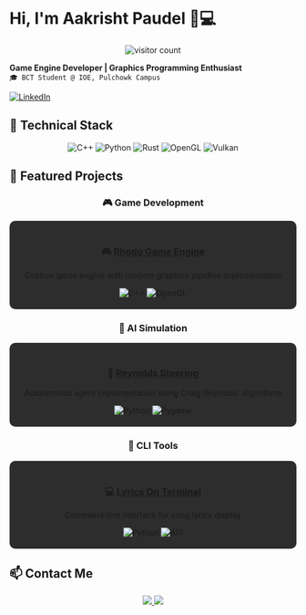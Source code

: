 # Hi, I'm Aakrisht Paudel 👨💻
<p align="center">
  <img src="https://visitor-badge.laobi.icu/badge?page_id=AakrishtSP.AakrishtSP" alt="visitor count"/>
</p>

**Game Engine Developer | Graphics Programming Enthusiast**  
`🎓 BCT Student @ IOE, Pulchowk Campus`

[![LinkedIn](https://img.shields.io/badge/LinkedIn-0A66C2?style=for-the-badge&logo=linkedin&logoColor=white)](https://www.linkedin.com/in/aakrisht-sharma-paudel/)

## 🔧 Technical Stack
<p align="center">
  <img src="https://img.shields.io/badge/C++-00599C?logo=c%2B%2B&logoColor=white&style=for-the-badge" alt="C++"/>
  <img src="https://img.shields.io/badge/Python-3776AB?logo=python&logoColor=white&style=for-the-badge" alt="Python"/>
  <img src="https://img.shields.io/badge/Rust-000000?logo=rust&logoColor=white&style=for-the-badge" alt="Rust"/>
  <img src="https://img.shields.io/badge/OpenGL-5586A4?logo=opengl&logoColor=white&style=for-the-badge" alt="OpenGL"/>
  <img src="https://img.shields.io/badge/Vulkan-AC162C?logo=vulkan&logoColor=white&style=for-the-badge" alt="Vulkan"/>
</p>

## 🚀 Featured Projects
<div align="center">

### 🎮 Game Development
<div style="background: #2d2d2d; padding: 20px; border-radius: 10px; margin: 10px 0;">
  <h3>
    <span class="material-icons">🎮</span>
    <a href="https://github.com/AakrishtSP/Rhodo.git">Rhodo Game Engine</a>
  </h3>
  <p>Custom game engine with modern graphics pipeline implementation</p>
  <img src="https://img.shields.io/badge/C++-00599C?logo=c%2B%2B&logoColor=white" alt="C++"/>
  <img src="https://img.shields.io/badge/OpenGL-5586A4?logo=opengl&logoColor=white" alt="OpenGL"/>
</div>

### 🤖 AI Simulation
<div style="background: #2d2d2d; padding: 20px; border-radius: 10px; margin: 10px 0;">
  <h3>
    <span class="material-icons">🤖</span>
    <a href="https://github.com/AakrishtSP/Reynolds-Steering-Behaviours.git">Reynolds Steering</a>
  </h3>
  <p>Autonomous agent implementation using Craig Reynolds' algorithms</p>
  <img src="https://img.shields.io/badge/Python-3776AB?logo=python&logoColor=white" alt="Python"/>
  <img src="https://img.shields.io/badge/Pygame-000000?logo=pygame&logoColor=white" alt="Pygame"/>
</div>

### 🎵 CLI Tools
<div style="background: #2d2d2d; padding: 20px; border-radius: 10px; margin: 10px 0;">
  <h3>
    <span class="material-icons">💻</span>
    <a href="https://github.com/AakrishtSP/Lyrics-On-Terminal.git">Lyrics On Terminal</a>
  </h3>
  <p>Command-line interface for song lyrics display</p>
  <img src="https://img.shields.io/badge/Python-3776AB?logo=python&logoColor=white" alt="Python"/>
  <img src="https://img.shields.io/badge/API-FF6F00?logo=fastapi&logoColor=white" alt="API"/>
</div>
</div>

## 📫 Contact Me
<p align="center">
  <a href="mailto:akrisht62@gmail.com">
    <img src="https://img.shields.io/badge/Personal_Email-D14836?style=for-the-badge&logo=gmail&logoColor=white"/>
  </a>
  <a href="mailto:080bct003.aakrisht@pcampus.edu.np">
    <img src="https://img.shields.io/badge/Academic_Email-005F99?style=for-the-badge&logo=protonmail&logoColor=white"/>
  </a>
</p>
